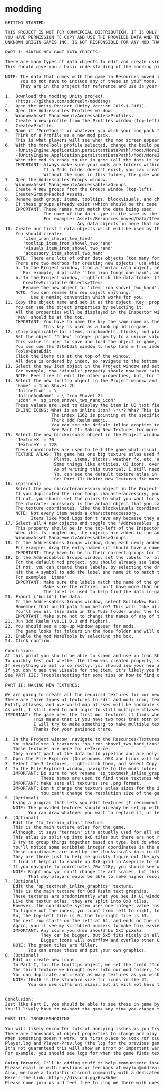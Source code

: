 # modding
<pre>
GETTING STARTED:

THIS PROJECT IS NOT FOR COMMERCIAL DISTRIBUTION. IT IS ONLY A TOOL TO HELP MODDERS CREATE MODS FOR ODD REALM. 
YOU HAVE PERMISSION TO COPY AND USE THE PROVIDED DATA AND TEXTURES FOR ODD REALM MODS ONLY. 
UNKNOWN ORIGIN GAMES INC. IS NOT RESPONSIBLE FOR ANY MOD THAT YOU CREATE. 

PART I: MAKING NEW GAME DATA OBJECTS:

There are many types of data objects to edit and create using this project, but, for this example, I'll walk you through creating a new item (Iron Shovel 2h).
This should give you a basic understanding of the modding pipeline.

NOTE: The data that comes with the game in Resources_moved is what Odd Realm uses by default. 
      You do not have to include any of these in your mods. 
      They are in the project for reference and use in your mods if desired.
      
1.  Download the modding Unity project.  
    (https://github.com/oddrealm/modding)
2.  Open the Unity Project (Unity Version 2019.4.34f1).
3.  Open the Addressables Profiles window.  
    Window>Asset Management>Addressables>Profiles.
4.  Create a new profile from the Profiles window (top-left).  
    Create>Profile. 
5.  Name it 'MoreTools' or whatever you wish your mod pack to be called.  
    Think of a Profile as a new mod pack.  
    This is what players will see when the mod screen appears in-game (more on this later). 
6.  With the MoreTools profile selected, change the build paths.  
    -[UnityEngine.Application.persistentDataPath]/Mods/MoreItems  
    -{UnityEngine.Application.persistentDataPath}/Mods/MoreItems  
    When the mod is ready to use in-game (all the data is set up), we 'build' (export the data) using these paths.  
    IMPORTANT: Always make sure your mods are folders withing the Mods folder of the Odd Realm save folder.   
               If a Mods folder doesn't exist, you can create one.   
               Without the mods in this folder, the game won't be able to find them.  
7.  Open the Addressables Groups window.   
    Window>Asset Management>Addressables>Groups.  
8.  Create 4 new groups from the Groups window (top-left).   
    Create>Group>Packed Assets.  
9.  Rename each group: items, tooltips, blockvisuals, and characteraccessory.  
    If these groups already exist (which should be the case for the github default project), there's no need to create them.  
    IMPORTANT: These names must match the data being used.   
               The name of the data type is the same as the folder which the data objects live in.   
               For example: Assets/Resources_moved/Data/Items.   
                            Any data objects in here that have the GDEItemsData.cs class are going to have the group, 'items'.  
10. Create our first 4 data objects which will be used by the game.  
    You should create:   
       'item_iron_shovel_two_hand'  
       'tooltip_item_iron_shovel_two_hand'  
       'visuals_item_iron_shovel_two_hand'  
       'accessory_item_shovel_two_hand'  
    NOTE: There are lots of other data objects (too many for the scope of this tutorial) you can create that items use, but these are four to get an item started and in-game.  
    There are two methods for creating new objects; use whichever works best for you:  
    a. In the Project window, find a similar data object, select it, and press ctrl+d to duplicate it.   
       For example, duplicate 'item_iron_tongs_one_hand', and rename it to 'item_iron_shovel_two_hand'.  
    b. In the Project window, right-click the data folder (for example, Items) in Resources_moved, and create a new scriptable object.   
       Create>Scriptable Objects>Items.  
       Rename the new object to 'item_iron_shovel_two_hand'.  
    NOTE: You can rename the new object anything.   
          Use a naming convention which works for you.   
11. Copy the object name and set it as the object 'Key' property.   
    You can see the object properties by selecting it.   
    All the properties will be displayed in the Inspector window.   
    'Key' should be at the top.  
    IMPORTANT: You have to name the key the same name as the object name.   
               This key is used as a look up id in-game.  
12. (Only applicable for items, blockmodels, blocks, and plant object types)   
    Set the object 'Index' integer property to a unique value.   
    This value is used to save and load the object in-game, and must be unique from other objects of the same type.  
    You can use the DataEdit window to help find a free index for your new object.  
    Tools>DataEdit  
    Click the items tab at the top of the window.  
    All data is ordered by index, so navigate to the bottom to find the last used index and add 1 to get your new index.  
13. Select the new item object in the Project window and set the 'TooltipID', 'Visuals', and 'AccessoryData' properties to point to the new respective data objects.  
    For example, the 'Visuals' property should now have 'visuals_item_iron_shovel_two_hand' as the key.   
    NOTE: Feel free to edit the other properties, but, for this tutorial, we'll just worry about getting the item into the game, and not about how it's fundamentally unique.  
14. Select the new tooltip object in the Project window and set the properties to:  
    'Name' = Iron Shovel 2h  
    'InlineIcon' = \<sprite=1262\> 
    'InlineAndName' = \<sprite=1262\> Iron Shovel 2h  
    'Icon' = 'sp_iron_shovel_two_hand_icon'  
    These values are used to display the item in UI text fields.  
    INLINE ICONS: What is an inline icon? \*<sprite=1262>\*? Wha? This is a graphic that is used in text strings and the number in <sprite=9999> is the index lookup for the texture.  
                  The index 1262 is pointing at the specific texture in our inline graphics atlas.  
                  Think Odd Realm emoji.  
                  You can see the default inline graphics texture in the Resources folder ('sp_textmesh_inline_graphics').  
                  See Part II: Making New Textures for more about inline graphics.  
15. Select the new blockvisuals object in the Project window and set the properties to:  
    'TextureX' = 70  
    'TextureY' = 128  
    These coordinates are used to tell the game what visual graphic the item should use when seen lying on the ground in-game.  
    TEXTURE ATLAS: The game has one big texture atlas used for most of the visuals.  
                   Plants, items, blocks, weather fx, etc, all use this atlas.  
                   Some things like entities, UI icons, overworld map, and inline graphics do not use this atlas.  
                   As of writing this tutorial, I still need to make the overworld map and entities moddable, but they are coming soon!  
                   You can see the default texture atlas in the Resources folder ('tx_terrain_atlas').  
                   See Part II: Making New Textures for more about the texture atlas.  
16. (Optional)  
    Select the new characteraccessory object in the Project window and set the properties to what you like.  
    If you duplicated the iron tongs characteraccessory, you probably won't need to edit any of the properties as the colors will already be set for iron.  
    If not, you should set the colors to what you want for your item.   
    The character accessory is the actual object that you can see on an entity.  
    The texture coordinates, like the blockvisuals coordinates are used to look up a visual in the texture atlas.  
    NOTE: Not every item needs a characteraccessory.  
          Items like Wood Logs don't have any because they are not equipped to a character.  
17. Select all 4 new objects and toggle the 'Addressables' property to TRUE.  
    This property should be in the top-left of the Inspector window.  
    When this is toggled on, the objects are added to the Addressable Groups window.  
    Window>Asset Management>Addressables>Groups.  
18. In the Addressables Groups window, drag each newly added object entry into their respective group.  
    For example: drag the entry named (it should have a name somewhat like this) 'Assets/Resources_moved/Data/items/item_iron_shovel_two_hand.asset' to the 'items' group.  
    IMPORTANT: They have to be in their correct groups for the game to properly find them.  
19. In the Addressables Groups window, set the labels for all the new entries to match exactly the group name.  
    For the default mod project, you should already see labels for these 4 groups.  
    If not, you can create these labels, by selecting the drop-down menu for the entry (in the 'Labels' column) and then clicking 'Manage Labels'.  
    Hit the + symbol to add the label and name it to match the required group.  
    For examples 'items'.  
    IMPORTANT: Make sure the labels match the name of the group exactly.   
               Make sure the entries don't have more than one label.  
               The label is used to help find the data in-game, and if these don't have the correct naming, they won't show up.  
20. Export ('build') the data.  
    In the Addressables Groups window, select Build>New Build>Default Build Script (top-right).  
    Remember that build path from before? This will take all our new data and put it there with all the required formatting to import it into the game.  
    You'll see all this data in the Mods folder under the folder MoreTools (or whatever you named your mod).  
    IMPORTANT: Make sure not to change the names of any of these exported files.  
21. Run Odd Realm (v0.11.0.3 and higher).  
22. You should see a pop-up window appear for mods.  
    The game looks for folders in the Mods folder and will display these in this window.  
23. Enable the mod MoreTools by selecting the box.  
24. Click confirm.  

Conclusion:  
At this point you should be able to spawn and use an Iron Shovel 2h in-game.  
To quickly test out whether the item was created properly, start a new settlement, open the console window (~), and type 'spawn -i item_iron_shovel_two_hand', and hit enter.  
If everything is set up correctly, you should see your new shovel appear.  
If you don't see the visuals for the item, it's likely you haven't done Part II yet, or you've not set up the texture coords and atlas correctly.  
See PART III: Troubleshooting for some tips on how to find out what's wrong.  

PART II: MAKING NEW TEXTURES:  

We are going to create all the required textures for our new Iron Shovel 2h which was created in Part I.  
There are three types of textures to edit and mod: icon, texture atlas, and inline graphics.  
Entity atlases, and overworld map atlases will be moddable soon!  
As well, I still need to add logic to still multiple atlases from separate mods together.  
IMPORTANT: The game uses the first mod textures it finds when a mod is enabled.  
           This means that if you have two mods that both provide their own texture atlas or inline graphics, the first one found will be used.  
           I will try to make something to make multiple texture mods possible, but it will take a bit of work.  
           Thanks for your patience there.  

1. In the Project window, navigate to the Resources/Textures folder.  
   You should see 3 textures: 'sp_iron_shovel_two_hand_icon', 'sp_textmesh_inline_graphics', and 'tx_terrain_atlas'.  
   These textures are here for reference.   
   They aren't part of the data build pipeline and are only intended as reference for you to make new textures.  
2. Open the File Explorer (On windows. OSX and Linux will have their respective file system navigators.) by right-clicking the Resources/Textures folder and selecting 'Show In Explorer'.  
3. Select the 3 textures, right-click them, and select Copy.  
4. In the File Explored window, navigate to the mods folder (MoreTools) you created in Part I. Right-click and paste the textures into this folder.  
   IMPORTANT: Be sure to not rename 'sp_textmesh_inline_graphics' or 'tx_terrain_atlas'.  
              These names are used to find these textures when you enable your mod in-game.  
   IMPORTANT: Make sure all textures are .png format.     
   IMPORTANT: Don't change the texture atlas sizes for the inline graphics and terrain atlas.  
              You can't change the resolution size of the game, but that's a planned mod feature.  
5. (Optional)  
   Using a program that lets you edit textures (I recommend Aseprite), open the 3 textures.    
   NOTE: The provided textures should already be set up with the Iron Shovel 2h visuals.  
         You can draw whatever you want to replace it, or leave it as is.  
6. (Optional)  
   Edit the 'tx_terrain_atlas' texture.  
   This is the main texture atlas for the game.  
   Although, it says 'terrain' it's actually used for all sorts of things, including plants, trees, items, weather fx, etc.  
   This atlas is split up into 8x8 tiles but there are not rules for where in the atlas you can put your artwork.  
   I try to group things together based on type, but do whatever you feel works for you.  
   You'll notice some scribbled integer coordinates in the atlas.  
   These coordinates are used by the blockvisuals data to display our new item (which we created in Part I) but you can erase them to make new space.  
   They are there just to help me quickly figure out the x/y coordinates.  
   I find it helpful to enable an 8x8 grid in Aseprite to show me the tile borders.  
   If you navigate to coordinates 70x 128y, you should see what looks like an iron shovel sprite.  
   NOTE: Right now you can't change the art scales, but this is something I will be adding to the mod features.  
         That way players would be able to make higher resolution art if they wished.  
7. (Optional)  
   Edit the 'sp_textmesh_inline_graphics' texture.  
   This is the main texture for Odd Realm text graphics.  
   These textures are predominantly what you see in UI windows and such.  
   Like the textur atlas, they are split into 8x8 tiles.  
   However, the coordinate system uses one integer value instead of an x/y coordinate system.  
   To figure out the index, you count from left to right, top to bottom.  
   So, the top-left tile is 0, the top-right tile is 63.  
   The next row starts on the left at 64, and ends on the right at 127.  
   Again, you'll see my scribbled numbers to make this easier, but you can erase those to free up room.  
   IMPORTANT: Any icons you draw should be 5x5 pixels.  
              They can be bigger, but 5x5 fits nicely in all the various UI layouts.  
              Bigger icons will overflow and overlap other UI elements.  
   NOTE: The green tiles are filler.  
         You can erase these and put your own graphics.  
8. (Optional)  
   Edit or create new icons.  
   In Part I, for the tooltips object, we set the field 'Icon' to 'sp_iron_shovel_two_hand_icon'.  
   The third texture we brought over into our mod folder, 'sp_iron_shovel_two_hand_icon', is what this refers to.  
   You can duplicate and create as many textures as you wish in this folder, and, as long as they don't have the same name as the inline graphics and terrain atlas, will be loaded by the game for use in the HUD.  
   NOTE: 16x16 is the standard size for icons in the UI.  
         You can use different sizes, but it will not have the correct pixel ratio and might look strange.  
        

Conclusion:  
Just like Part I, you should be able to see these in game by booting Odd Realm, and then enabling the mod.    
You'll likely have to re-boot the game any time you change the textures to see the new changes.  
    
PART III: TROUBLESHOOTING      

You will likely encounter lots of annoying issues as you try to create mods, especially because modding Odd Realm is so new.  
There are thousands of object properties to change and play around with, and I guarantee you'll change something to a value that I haven't anticipated.  
When something doesn't work, the first place to look for clues as to why it's not working, is the log files.  
Player.log and Player-Prev.log (the log for the previous game session) are two text files that show all the log information when the game is running.  
It's not guaranteed this will show an error or important warning, but sometimes it can help.  
For example, you should see logs for when the game finds texture mods.  
  
Going forward, I'll be adding stuff to help communicate issues, but I'll need your suggestions and feedback first.  
Please email me with questions or feedback at waylon@oddrealmgame.com.  
Also, we have a fantastic discord community with a dedicated modding channel.  
Here's the link: https://discord.gg/6bw3k6w   
Please come join us and feel free to ping me there with questions or feedback.  


</pre>
